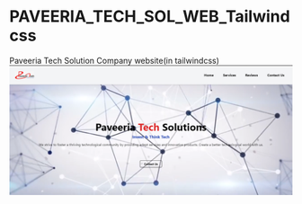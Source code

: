 # PAVEERIA_TECH_SOL_WEB_Tailwindcss
Paveeria Tech Solution Company website(in tailwindcss)
![logo](https://github.com/Simonwachira7318/PAVEERIA_TECH_SOL_WEB_Tailwindcss/blob/main/media/readme.png)
